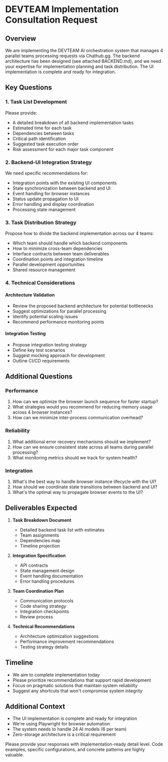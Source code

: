 # DEVTEAM Implementation Consultation Request

## Overview
We are implementing the DEVTEAM AI orchestration system that manages 4 parallel teams processing requests via Chathub.gg. The backend architecture has been designed (see attached BACKEND.md), and we need your expertise for implementation planning and task distribution. The UI implementation is complete and ready for integration.

## Key Questions

### 1. Task List Development
Please provide:
- A detailed breakdown of all backend implementation tasks
- Estimated time for each task
- Dependencies between tasks
- Critical path identification
- Suggested task execution order
- Risk assessment for each major task component

### 2. Backend-UI Integration Strategy
We need specific recommendations for:
- Integration points with the existing UI components
- State synchronization between backend and UI
- Event handling for browser instances
- Status update propagation to UI
- Error handling and display coordination
- Processing state management

### 3. Task Distribution Strategy
Propose how to divide the backend implementation across our 4 teams:
- Which team should handle which backend components
- How to minimize cross-team dependencies
- Interface contracts between team deliverables
- Coordination points and integration timeline
- Parallel development opportunities
- Shared resource management

### 4. Technical Considerations

#### Architecture Validation
- Review the proposed backend architecture for potential bottlenecks
- Suggest optimizations for parallel processing
- Identify potential scaling issues
- Recommend performance monitoring points

#### Integration Testing
- Propose integration testing strategy
- Define key test scenarios
- Suggest mocking approach for development
- Outline CI/CD requirements

## Additional Questions

### Performance
1. How can we optimize the browser launch sequence for faster startup?
2. What strategies would you recommend for reducing memory usage across 4 browser instances?
3. How can we minimize inter-process communication overhead?

### Reliability
1. What additional error recovery mechanisms should we implement?
2. How can we ensure consistent state across all teams during parallel processing?
3. What monitoring metrics should we track for system health?

### Integration
1. What's the best way to handle browser instance lifecycle with the UI?
2. How should we coordinate state transitions between backend and UI?
3. What's the optimal way to propagate browser events to the UI?

## Deliverables Expected

1. **Task Breakdown Document**
   - Detailed backend task list with estimates
   - Team assignments
   - Dependencies map
   - Timeline projection

2. **Integration Specification**
   - API contracts
   - State management design
   - Event handling documentation
   - Error handling procedures

3. **Team Coordination Plan**
   - Communication protocols
   - Code sharing strategy
   - Integration checkpoints
   - Review process

4. **Technical Recommendations**
   - Architecture optimization suggestions
   - Performance improvement recommendations
   - Testing strategy details

## Timeline
- We aim to complete implementation today
- Please prioritize recommendations that support rapid development
- Focus on pragmatic solutions that maintain system reliability
- Suggest any shortcuts that won't compromise system integrity

## Additional Context
- The UI implementation is complete and ready for integration
- We're using Playwright for browser automation
- The system needs to handle 24 AI models (6 per team)
- Zero-storage architecture is a critical requirement

Please provide your responses with implementation-ready detail level. Code examples, specific configurations, and concrete patterns are highly valuable. 
